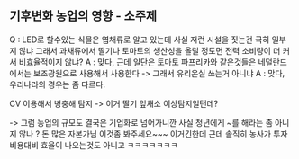 ## 기후변화 농업의 영향  - 소주제

Q : LED로  할수있는 식물은 엽채류로 알고 있는데
사실 저런 시설을 짓는건 극히 일부지 않냐 그래서 과채류에서 딸기나 토마토의 생산성을 올릴 정도면 
전력 소비량이 더 커서 비효율적이지 않냐?
A : 맞다, 근데 일단은 토마토 파프리카와 같은것들은 네덜란드에서는 보조광원으로 사용해서 사용한다
-> 그래서 유리온실 쓰는거 아니냐
A : 맞다, 우리나라의 경우는 좀 다르다.

CV 이용해서 병충해 탐지 
-> 이거 딸기 잎채소 이상탐지일탠데?

-> 그럼 농업의 규모도 결국은 기업화로 넘어가니깐 사실 청년에게 ~를 해라는 좀 아니지 않나 ?
돈 많은 자본가님 이것좀 봐주세요~~~ 이거긴한데 근데 솔직히 농사가 투자 비용대비 효율이 나오는것도 아니고 ㅋㅋㅋㅋㅋㅋㅋ
